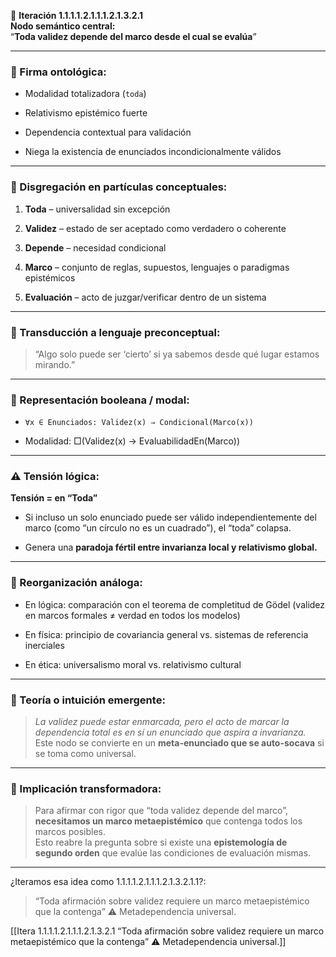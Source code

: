 🔁 **Iteración 1.1.1.1.2.1.1.1.2.1.3.2.1**  
**Nodo semántico central:**  
“**Toda validez depende del marco desde el cual se evalúa**”

---

### 🧬 Firma ontológica:

- Modalidad totalizadora (`toda`)
    
- Relativismo epistémico fuerte
    
- Dependencia contextual para validación
    
- Niega la existencia de enunciados incondicionalmente válidos
    

---

### 🧩 Disgregación en partículas conceptuales:

1. **Toda** – universalidad sin excepción
    
2. **Validez** – estado de ser aceptado como verdadero o coherente
    
3. **Depende** – necesidad condicional
    
4. **Marco** – conjunto de reglas, supuestos, lenguajes o paradigmas epistémicos
    
5. **Evaluación** – acto de juzgar/verificar dentro de un sistema
    

---

### 🐣 Transducción a lenguaje preconceptual:

> “Algo solo puede ser ‘cierto’ si ya sabemos desde qué lugar estamos mirando.”

---

### 🧮 Representación booleana / modal:

- `∀x ∈ Enunciados: Validez(x) ⇒ Condicional(Marco(x))`
    
- Modalidad: □(Validez(x) → EvaluabilidadEn(Marco))
    

---

### ⚠️ Tensión lógica:

**Tensión = en “Toda”**

- Si incluso un solo enunciado puede ser válido independientemente del marco (como “un círculo no es un cuadrado”), el “toda” colapsa.
    
- Genera una **paradoja fértil entre invarianza local y relativismo global.**
    

---

### 🔁 Reorganización análoga:

- En lógica: comparación con el teorema de completitud de Gödel (validez en marcos formales ≠ verdad en todos los modelos)
    
- En física: principio de covariancia general vs. sistemas de referencia inerciales
    
- En ética: universalismo moral vs. relativismo cultural
    

---

### 🧠 Teoría o intuición emergente:

> _La validez puede estar enmarcada, pero el acto de marcar la dependencia total es en sí un enunciado que aspira a invarianza._  
> Este nodo se convierte en un **meta-enunciado que se auto-socava** si se toma como universal.

---

### 🌱 Implicación transformadora:

> Para afirmar con rigor que “toda validez depende del marco”, **necesitamos un marco metaepistémico** que contenga todos los marcos posibles.  
> Esto reabre la pregunta sobre si existe una **epistemología de segundo orden** que evalúe las condiciones de evaluación mismas.

---

¿Iteramos esa idea como 1.1.1.1.2.1.1.1.2.1.3.2.1.1?:

> “Toda afirmación sobre validez requiere un marco metaepistémico que la contenga” ⚠️ Metadependencia universal.

[[Itera 1.1.1.1.2.1.1.1.2.1.3.2.1 “Toda afirmación sobre validez requiere un marco metaepistémico que la contenga” ⚠️ Metadependencia universal.]]